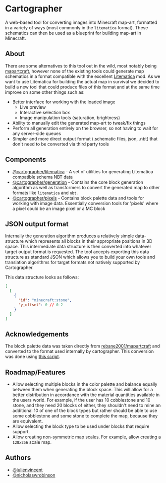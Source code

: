 # Cartographer

A web-based tool for converting images into Minecraft map-art, formatted in a variety of ways (most commonly in the `litematica` format). These schematics can then be used as a blueprint for building map-art in Minecraft.

## About

There are some alternatives to this tool out in the wild, most notably being [mapartcraft](https://rebane2001.com/mapartcraft/), however none of the existing tools could generate map schematics in a format compatible with the excellent [Litematica](https://github.com/maruohon/litematica) mod. As we want to use Litematica for building the actual map in survival we decided to build a new tool that could produce files of this format and at the same time improve on some other things such as:

- Better interface for working with the loaded image
  - Live preview
  - Interactive selection box
  - Image manipulation tools (saturation, brightness)
- Ability to manually edit the generated map-art to tweak/fix things
- Perform all generation entirely on the browser, so not having to wait for any server-side queues
- Simpler and more direct output format (.schematic files, json, .nbt) that don't need to be converted via third party tools

## Components

- [@cartographer/litematica](./litematica) - A set of utilities for generating Litematica compatible schema NBT data
- [@cartographer/generation](./generation) - Contains the core block generation algorithm as well as transformers to convert the generated map to other formats like `litematica` and `nbt`.
- [@cartographer/pixels](./pixels) - Contains block palette data and tools for working with image data. Essentially conversion tools for 'pixels' where a pixel could be an image pixel or a MC block

## JSON output format

Internally the generation algorithm produces a relatively simple data-structure which represents all blocks in their appropriate positions in 3D space. This intermediate data structure is then converted into whatever target output format is requested. The tool accepts exporting this data structure as standard JSON which allows you to build your own tools and translation algorithms for target formats not natively supported by Cartographer.

This data structure looks as follows:

```json
[
  [
    {
      "id": "minecraft:stone",
      "y_offset": 0 // 0-2
    }
  ]
]
```

## Acknowledgements

The block palette data was taken directly from [rebane2001/mapartcraft](https://github.com/rebane2001/mapartcraft) and converted to the format used internally by cartographer. This conversion was done using [this script](./scripts/parse.ts).

## Roadmap/Features

- Allow selecting multiple blocks in the color palette and balance equally between them when generating the block space. This will allow for a better distribution in accordance with the material quantities available in the users world. For example, if the user has 10 cobblestone and 10 stone, and they need 20 blocks of either, they shouldn't need to mine an additional 10 of one of the block types but rather should be able to use some cobblestone and some stone to complete the map, because they are equivalent.
- Allow selecting the block type to be used under blocks that require support.
- Allow creating non-symmetric map scales. For example, allow creating a `128x256` scale map.

## Authors

- [@julienvincent](https://github.com/julienvincent)
- [@nicholaswrobinson](https://github.com/nicholaswrobinson)

